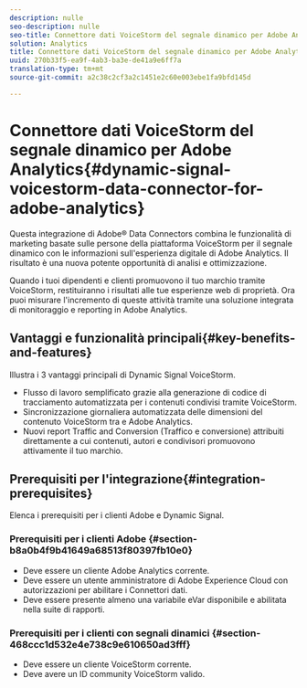 ```yaml
---
description: nulle
seo-description: nulle
seo-title: Connettore dati VoiceStorm del segnale dinamico per Adobe Analytics
solution: Analytics
title: Connettore dati VoiceStorm del segnale dinamico per Adobe Analytics
uuid: 270b33f5-ea9f-4ab3-ba3e-de41a9e6ff7a
translation-type: tm+mt
source-git-commit: a2c38c2cf3a2c1451e2c60e003ebe1fa9bfd145d

---
```



# Connettore dati VoiceStorm del segnale dinamico per Adobe Analytics{#dynamic-signal-voicestorm-data-connector-for-adobe-analytics}

Questa integrazione di Adobe® Data Connectors combina le funzionalità di marketing basate sulle persone della piattaforma VoiceStorm per il segnale dinamico con le informazioni sull'esperienza digitale di Adobe Analytics. Il risultato è una nuova potente opportunità di analisi e ottimizzazione.

Quando i tuoi dipendenti e clienti promuovono il tuo marchio tramite VoiceStorm, restituiranno i risultati alle tue esperienze web di proprietà. Ora puoi misurare l'incremento di queste attività tramite una soluzione integrata di monitoraggio e reporting in Adobe Analytics.

## Vantaggi e funzionalità principali{#key-benefits-and-features}

Illustra i 3 vantaggi principali di Dynamic Signal VoiceStorm.

* Flusso di lavoro semplificato grazie alla generazione di codice di tracciamento automatizzata per i contenuti condivisi tramite VoiceStorm.
* Sincronizzazione giornaliera automatizzata delle dimensioni del contenuto VoiceStorm tra e Adobe Analytics.
* Nuovi report Traffic and Conversion (Traffico e conversione) attribuiti direttamente a cui contenuti, autori e condivisori promuovono attivamente il tuo marchio.

## Prerequisiti per l'integrazione{#integration-prerequisites}

Elenca i prerequisiti per i clienti Adobe e Dynamic Signal.

### Prerequisiti per i clienti Adobe {#section-b8a0b4f9b41649a68513f80397fb10e0}

* Deve essere un cliente Adobe Analytics corrente.
* Deve essere un utente amministratore di Adobe Experience Cloud con autorizzazioni per abilitare i Connettori dati.
* Deve essere presente almeno una variabile eVar disponibile e abilitata nella suite di rapporti.

### Prerequisiti per i clienti con segnali dinamici {#section-468ccc1d532e4e738c9e610650ad3fff}

* Deve essere un cliente VoiceStorm corrente.
* Deve avere un ID community VoiceStorm valido.
